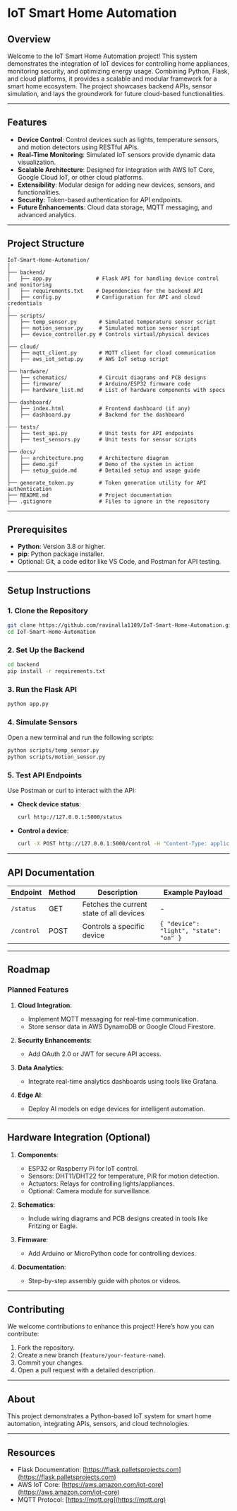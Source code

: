 # IoT Smart Home Automation

## Overview
Welcome to the IoT Smart Home Automation project! This system demonstrates the integration of IoT devices for controlling home appliances, monitoring security, and optimizing energy usage. Combining Python, Flask, and cloud platforms, it provides a scalable and modular framework for a smart home ecosystem. The project showcases backend APIs, sensor simulation, and lays the groundwork for future cloud-based functionalities.

---

## Features
- **Device Control**: Control devices such as lights, temperature sensors, and motion detectors using RESTful APIs.
- **Real-Time Monitoring**: Simulated IoT sensors provide dynamic data visualization.
- **Scalable Architecture**: Designed for integration with AWS IoT Core, Google Cloud IoT, or other cloud platforms.
- **Extensibility**: Modular design for adding new devices, sensors, and functionalities.
- **Security**: Token-based authentication for API endpoints.
- **Future Enhancements**: Cloud data storage, MQTT messaging, and advanced analytics.

---

## Project Structure
```
IoT-Smart-Home-Automation/
│
├── backend/
│   ├── app.py              # Flask API for handling device control and monitoring
│   ├── requirements.txt    # Dependencies for the backend API
│   ├── config.py           # Configuration for API and cloud credentials
│
├── scripts/
│   ├── temp_sensor.py       # Simulated temperature sensor script
│   ├── motion_sensor.py     # Simulated motion sensor script
│   ├── device_controller.py # Controls virtual/physical devices
│
├── cloud/
│   ├── mqtt_client.py       # MQTT client for cloud communication
│   ├── aws_iot_setup.py     # AWS IoT setup script
│
├── hardware/
│   ├── schematics/          # Circuit diagrams and PCB designs
│   ├── firmware/            # Arduino/ESP32 firmware code
│   ├── hardware_list.md     # List of hardware components with specs
│
├── dashboard/
│   ├── index.html           # Frontend dashboard (if any)
│   ├── dashboard.py         # Backend for the dashboard
│
├── tests/
│   ├── test_api.py          # Unit tests for API endpoints
│   ├── test_sensors.py      # Unit tests for sensor scripts
│
├── docs/
│   ├── architecture.png     # Architecture diagram
│   ├── demo.gif             # Demo of the system in action
│   ├── setup_guide.md       # Detailed setup and usage guide
│
├── generate_token.py        # Token generation utility for API authentication
├── README.md                # Project documentation
├── .gitignore               # Files to ignore in the repository
```

---

## Prerequisites
- **Python**: Version 3.8 or higher.
- **pip**: Python package installer.
- Optional: Git, a code editor like VS Code, and Postman for API testing.

---

## Setup Instructions

### 1. **Clone the Repository**
```bash
git clone https://github.com/ravinalla1109/IoT-Smart-Home-Automation.git
cd IoT-Smart-Home-Automation
```

### 2. **Set Up the Backend**
```bash
cd backend
pip install -r requirements.txt
```

### 3. **Run the Flask API**
```bash
python app.py
```

### 4. **Simulate Sensors**
Open a new terminal and run the following scripts:
```bash
python scripts/temp_sensor.py
python scripts/motion_sensor.py
```

### 5. **Test API Endpoints**
Use Postman or curl to interact with the API:

- **Check device status**:
  ```bash
  curl http://127.0.0.1:5000/status
  ```

- **Control a device**:
  ```bash
  curl -X POST http://127.0.0.1:5000/control -H "Content-Type: application/json" -d '{"device": "light", "state": "on"}'
  ```

---

## API Documentation
| **Endpoint** | **Method** | **Description**                | **Example Payload**                |
|--------------|------------|--------------------------------|-------------------------------------|
| `/status`    | GET        | Fetches the current state of all devices | -                                   |
| `/control`   | POST       | Controls a specific device      | `{ "device": "light", "state": "on" }` |

---

## Roadmap
### **Planned Features**
1. **Cloud Integration**:
   - Implement MQTT messaging for real-time communication.
   - Store sensor data in AWS DynamoDB or Google Cloud Firestore.

2. **Security Enhancements**:
   - Add OAuth 2.0 or JWT for secure API access.

3. **Data Analytics**:
   - Integrate real-time analytics dashboards using tools like Grafana.

4. **Edge AI**:
   - Deploy AI models on edge devices for intelligent automation.

---

## Hardware Integration (Optional)
1. **Components**:
   - ESP32 or Raspberry Pi for IoT control.
   - Sensors: DHT11/DHT22 for temperature, PIR for motion detection.
   - Actuators: Relays for controlling lights/appliances.
   - Optional: Camera module for surveillance.

2. **Schematics**:
   - Include wiring diagrams and PCB designs created in tools like Fritzing or Eagle.

3. **Firmware**:
   - Add Arduino or MicroPython code for controlling devices.

4. **Documentation**:
   - Step-by-step assembly guide with photos or videos.

---

## Contributing
We welcome contributions to enhance this project! Here’s how you can contribute:

1. Fork the repository.
2. Create a new branch (`feature/your-feature-name`).
3. Commit your changes.
4. Open a pull request with a detailed description.

---

## About
This project demonstrates a Python-based IoT system for smart home automation, integrating APIs, sensors, and cloud technologies.

---

## Resources
- Flask Documentation: [https://flask.palletsprojects.com](https://flask.palletsprojects.com)
- AWS IoT Core: [https://aws.amazon.com/iot-core](https://aws.amazon.com/iot-core)
- MQTT Protocol: [https://mqtt.org](https://mqtt.org)

